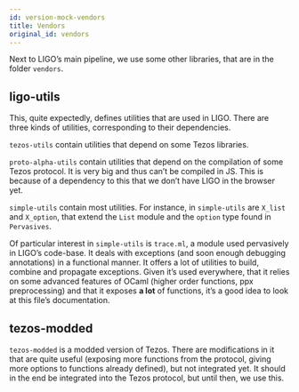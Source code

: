 ```yaml
---
id: version-mock-vendors
title: Vendors
original_id: vendors
---
```


Next to LIGO’s main pipeline, we use some other libraries, that are in the folder `vendors`.
## ligo-utils
This, quite expectedly, defines utilities that are used in LIGO.
There are three kinds of utilities, corresponding to their dependencies.

`tezos-utils` contain utilities that depend on some Tezos libraries.

`proto-alpha-utils` contain utilities that depend on the compilation of some Tezos protocol. It is very big and thus can’t be compiled in JS. This is because of a dependency to this that we don’t have LIGO in the browser yet.

`simple-utils` contain most utilities. For instance, in `simple-utils` are `X_list` and `X_option`, that extend the `List` module and the `option` type found in `Pervasives`. 

Of particular interest in `simple-utils` is `trace.ml`, a module used pervasively in LIGO’s code-base. It deals with exceptions (and soon enough debugging annotations) in a functional manner. It offers a lot of utilities to build, combine and propagate exceptions. Given it’s used everywhere, that it relies on some advanced features of OCaml (higher order functions, ppx preprocessing) and that it exposes **a lot** of functions, it’s a good idea to look at this file’s documentation.
## tezos-modded
`tezos-modded` is a modded version of Tezos. There are modifications in it that are quite useful (exposing more functions from the protocol, giving more options to functions already defined), but not integrated yet.
It should in the end be integrated into the Tezos protocol, but until then, we use this.

